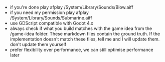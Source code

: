 * if you're done play afplay /System/Library/Sounds/Blow.aiff
* if you need my permission play afplay /System/Library/Sounds/Submarine.aiff
* use GDScript compatible with Godot 4.x
* always check if what you build matches with the game idea from the /game-idea folder. These markdown files contain the ground truth. If the implementation doesn't match these files, tell me and I will update them. don't update them yourself 
* prefer flexibility over performance, we can still optimise performance later